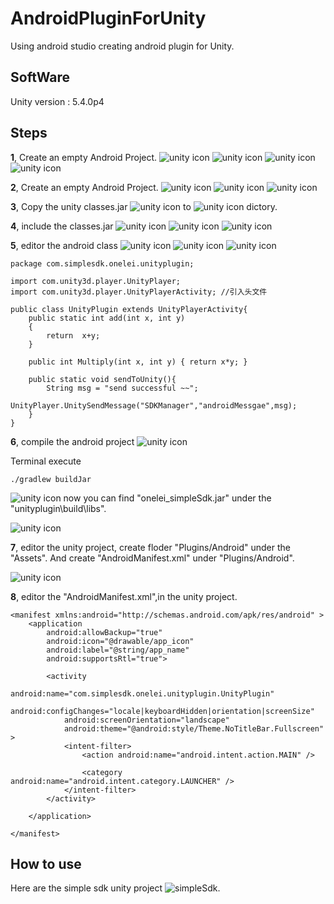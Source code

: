 # AndroidPluginForUnity
Using android studio creating android plugin for Unity. 

## SoftWare

Unity version : 5.4.0p4


## Steps
**1**, Create an empty Android Project.
![unity icon](./image/project1.png)
![unity icon](./image/project2.png)
![unity icon](./image/project3.png)
![unity icon](./image/project4.png)

**2**, Create an empty Android Project.
![unity icon](./image/plugin1.png)
![unity icon](./image/plugin2.png)
![unity icon](./image/plugin3.png)

**3**, Copy the unity classes.jar 
![unity icon](./image/setup1.png)
to
![unity icon](./image/setup2.png)
dictory.

**4**, include the classes.jar 
![unity icon](./image/setup3.png)
![unity icon](./image/setup4.png)
![unity icon](./image/setup5.png)

**5**, editor the android class 
![unity icon](./image/unityplugin1.png)
![unity icon](./image/unityplugin2.png)
![unity icon](./image/unityplugin3.png)

```
package com.simplesdk.onelei.unityplugin;

import com.unity3d.player.UnityPlayer;
import com.unity3d.player.UnityPlayerActivity; //引入头文件

public class UnityPlugin extends UnityPlayerActivity{
    public static int add(int x, int y)
    {
        return  x+y;
    }

    public int Multiply(int x, int y) { return x*y; }

    public static void sendToUnity(){
        String msg = "send successful ~~";
        UnityPlayer.UnitySendMessage("SDKManager","androidMessgae",msg);
    }
}

```
**6**, compile the android project 
![unity icon](./image/build1.png)

Terminal execute 

```
./gradlew buildJar
```
![unity icon](./image/build2.png)
now you can find "onelei_simpleSdk.jar" under the "unityplugin\build\libs".

![unity icon](./image/build3.png)

**7**, editor the unity project, create floder "Plugins/Android" under the "Assets". 
And create "AndroidManifest.xml" under "Plugins/Android".

![unity icon](./image/build1.png)

**8**, editor the "AndroidManifest.xml",in the unity project. 

```
<manifest xmlns:android="http://schemas.android.com/apk/res/android" >
    <application
        android:allowBackup="true"
        android:icon="@drawable/app_icon"
        android:label="@string/app_name"
        android:supportsRtl="true">
        
        <activity 
            android:name="com.simplesdk.onelei.unityplugin.UnityPlugin"  
            android:configChanges="locale|keyboardHidden|orientation|screenSize"
            android:screenOrientation="landscape"
            android:theme="@android:style/Theme.NoTitleBar.Fullscreen" >
            <intent-filter>
                <action android:name="android.intent.action.MAIN" />

                <category android:name="android.intent.category.LAUNCHER" />
            </intent-filter>
        </activity>  
        
    </application>

</manifest>

``` 
 
## How to use

Here are the simple sdk unity project ![simpleSdk](https://github.com/onelei/simpleSdk).

